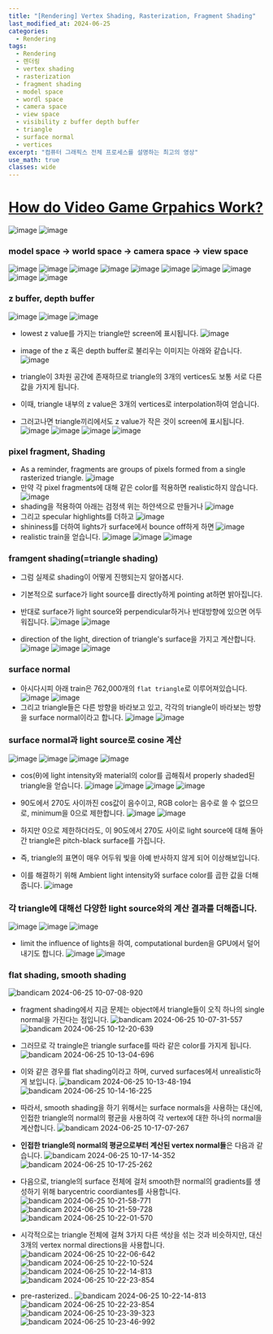 ```yaml
---
title: "[Rendering] Vertex Shading, Rasterization, Fragment Shading"
last_modified_at: 2024-06-25
categories:
  - Rendering
tags:
  - Rendering
  - 렌더링
  - vertex shading
  - rasterization
  - fragment shading
  - model space
  - wordl space
  - camera space
  - view space
  - visibility z buffer depth buffer
  - triangle
  - surface normal
  - vertices
excerpt: "컴퓨터 그래픽스 전체 프로세스를 설명하는 최고의 영상"
use_math: true
classes: wide
---
```


# [How do Video Game Grpahics Work?](https://youtu.be/C8YtdC8mxTU?si=_gpbb-TD1xGGxmrS)

![image](https://github.com/sandokim/sandokim.github.io/assets/74639652/e8ab0a57-9f95-4bea-bdfa-ab419ac0cf9b)
![image](https://github.com/sandokim/sandokim.github.io/assets/74639652/d8631600-d1b9-4651-b099-8b4a27fa4aca)

### model space -> world space -> camera space -> view space
![image](https://github.com/sandokim/sandokim.github.io/assets/74639652/7a894c47-e99c-43f3-af51-cd93d038805a)
![image](https://github.com/sandokim/sandokim.github.io/assets/74639652/166ef1ec-b325-4c62-86df-448c3ac3815d)
![image](https://github.com/sandokim/sandokim.github.io/assets/74639652/1366dec4-69b8-4e29-a6ab-e0a96ebde7bc)
![image](https://github.com/sandokim/sandokim.github.io/assets/74639652/6aac8331-2e79-48b1-96e6-e03391acd085)
![image](https://github.com/sandokim/sandokim.github.io/assets/74639652/e594200a-577d-404c-b26a-92b1b29dab6d)
![image](https://github.com/sandokim/sandokim.github.io/assets/74639652/1e622d79-a835-47ea-827b-892ec437ce86)
![image](https://github.com/sandokim/sandokim.github.io/assets/74639652/05cdfadf-e748-4cdd-8191-e8c1ee1c6ab4)
![image](https://github.com/sandokim/sandokim.github.io/assets/74639652/4d80fedd-b0b2-4d73-ac01-32d02cb76691)
![image](https://github.com/sandokim/sandokim.github.io/assets/74639652/609ac510-b33f-4f85-86ee-5c40a71814aa)
![image](https://github.com/sandokim/sandokim.github.io/assets/74639652/3200d10c-431e-4095-a268-a641b7e671d3)

### z buffer, depth buffer

![image](https://github.com/sandokim/sandokim.github.io/assets/74639652/aae80475-1180-42aa-ad6d-b83e7b3ab7b8)
![image](https://github.com/sandokim/sandokim.github.io/assets/74639652/5d6c300f-ae13-4d40-88d1-6582699b8621)
![image](https://github.com/sandokim/sandokim.github.io/assets/74639652/4116cc4e-c24a-467e-b4ae-fbf193e4ebf8)
- lowest z value를 가지는 triangle만 screen에 표시됩니다.
![image](https://github.com/sandokim/sandokim.github.io/assets/74639652/8c24c9f9-30e3-4fed-87d5-0d14affb758b)

- image of the z 혹은 depth buffer로 불리우는 이미지는 아래와 같습니다.
![image](https://github.com/sandokim/sandokim.github.io/assets/74639652/3577c9be-c9b2-4c12-96e0-787d3705aa53)
- triangle이 3차원 공간에 존재하므로 triangle의 3개의 vertices도 보통 서로 다른 값을 가지게 됩니다.
- 이때, triangle 내부의 z value은 3개의 vertices로 interpolation하여 얻습니다.
- 그러고나면 triangle끼리에서도 z value가 작은 것이 screen에 표시됩니다.
![image](https://github.com/sandokim/sandokim.github.io/assets/74639652/2e17b3e0-c026-4e8f-9467-df53ad32f954)
![image](https://github.com/sandokim/sandokim.github.io/assets/74639652/1decb903-3abb-4e3b-8284-a13e8484aceb)
![image](https://github.com/sandokim/sandokim.github.io/assets/74639652/234c0971-d3e8-4212-9bf4-f3934a59b7f9)
![image](https://github.com/sandokim/sandokim.github.io/assets/74639652/aa4e9ae3-e30e-44ae-bd4e-a594cdf5d12a)

###  pixel fragment, Shading
- As a reminder, fragments are groups of pixels formed from a single rasterized triangle.
![image](https://github.com/sandokim/sandokim.github.io/assets/74639652/4401d2d0-113d-4dfc-aad8-ea1c9de5d43d)
- 만약 각 pixel fragments에 대해 같은 color를 적용하면 realistic하지 않습니다.
![image](https://github.com/sandokim/sandokim.github.io/assets/74639652/c4c9d0e5-8fcc-4e12-bbc9-f9bd3a04cb8a)
- shading을 적용하여 아래는 검정색 위는 하얀색으로 만들거나
![image](https://github.com/sandokim/sandokim.github.io/assets/74639652/7e6b7130-b876-4175-b12f-48fcd9583836)
- 그리고 specular highlights를 더하고
![image](https://github.com/sandokim/sandokim.github.io/assets/74639652/8d7814f3-7ceb-4401-822b-5087fb81b361)
- shininess를 더하여 lights가 surface에서 bounce off하게 하면
![image](https://github.com/sandokim/sandokim.github.io/assets/74639652/9c9d486d-b565-4c9e-9e50-dd079affa913)
- realistic train을 얻습니다.
![image](https://github.com/sandokim/sandokim.github.io/assets/74639652/998ab25c-15b0-48dd-b409-b0cd195b757d)
![image](https://github.com/sandokim/sandokim.github.io/assets/74639652/01a82639-746a-4c60-ad31-bf3145134aa2)
![image](https://github.com/sandokim/sandokim.github.io/assets/74639652/a8da6126-4159-44c6-9b13-3225dcf3bd1b)

### framgent shading(=triangle shading)
- 그럼 실제로 shading이 어떻게 진행되는지 알아봅시다.
- 기본적으로 surface가 light source를 directly하게 pointing at하면 밝아집니다.
- 반대로 surface가 light source와 perpendicular하거나 반대방향에 있으면 어두워집니다.
![image](https://github.com/sandokim/sandokim.github.io/assets/74639652/87722a04-1a62-4111-964f-c1ac49f1092e)
![image](https://github.com/sandokim/sandokim.github.io/assets/74639652/5bcfa32a-e7fc-40f2-b625-450ab2d87b26)


- direction of the light, direction of triangle's surface을 가지고 계산합니다.
![image](https://github.com/sandokim/sandokim.github.io/assets/74639652/ddd4ca20-499c-4ff7-88b8-b3eae5b503a5)
![image](https://github.com/sandokim/sandokim.github.io/assets/74639652/7bad4d50-1e4b-45fc-b2cf-6a46a615d6d1)
![image](https://github.com/sandokim/sandokim.github.io/assets/74639652/33251dea-52a3-4574-a5ca-1779af680aac)

### surface normal
- 아시다시피 아래 train은 762,000개의 `flat triangle`로 이루어져있습니다.
![image](https://github.com/sandokim/sandokim.github.io/assets/74639652/0d49999d-dae4-4e1b-8e87-37be8d4465c4)
![image](https://github.com/sandokim/sandokim.github.io/assets/74639652/1576ea8c-a31e-48f5-befd-1f46ef88c7c2)
- 그리고 triangle들은 다른 방향을 바라보고 있고, 각각의 triangle이 바라보는 방향을 surface normal이라고 합니다.
![image](https://github.com/sandokim/sandokim.github.io/assets/74639652/4df7c3fd-664c-4fe2-a072-4f50ba26b4b2)
![image](https://github.com/sandokim/sandokim.github.io/assets/74639652/6ba19d2a-2413-40d5-9be6-8fa330310264)

### surface normal과 light source로 cosine 계산

![image](https://github.com/sandokim/sandokim.github.io/assets/74639652/fac31a35-0e24-452f-9f14-83a7c723cbcd)
![image](https://github.com/sandokim/sandokim.github.io/assets/74639652/35cef61b-aa13-45dd-bc59-493ac17559d4)
![image](https://github.com/sandokim/sandokim.github.io/assets/74639652/f815109d-3b57-4b5f-9aa6-349537f8858f)
![image](https://github.com/sandokim/sandokim.github.io/assets/74639652/649ba906-2755-409e-ab45-3e34ff0737a8)

- cos(θ)에 light intensity와 material의 color를 곱해줘서 properly shaded된 triangle을 얻습니다.
![image](https://github.com/sandokim/sandokim.github.io/assets/74639652/535cafbd-6ddc-49ce-afa5-2dba6eade392)
![image](https://github.com/sandokim/sandokim.github.io/assets/74639652/1d86a9cc-0779-4569-96d8-70ade552aaa7)
![image](https://github.com/sandokim/sandokim.github.io/assets/74639652/dfc4227b-23c6-498d-b46d-87b649cf0f67)
![image](https://github.com/sandokim/sandokim.github.io/assets/74639652/4972e7e0-3502-4c92-ab36-786999304cbe)

- 90도에서 270도 사이까진 cos값이 음수이고, RGB color는 음수로 쓸 수 없으므로, minimum을 0으로 제한합니다.
![image](https://github.com/sandokim/sandokim.github.io/assets/74639652/821c3849-9c4e-4af1-897f-d22a804cc559)
![image](https://github.com/sandokim/sandokim.github.io/assets/74639652/f48750dd-baf6-4b15-8695-58621f2c9a34)
- 하지만 0으로 제한하더라도, 이 90도에서 270도 사이로 light source에 대해 돌아간 triangle은 pitch-black surface를 가집니다.
- 즉, triangle의 표면이 매우 어두워 빛을 아예 반사하지 않게 되어 이상해보입니다.
- 이를 해결하기 위해 Ambient light intensity와 surface color를 곱한 값을 더해줍니다.
![image](https://github.com/sandokim/sandokim.github.io/assets/74639652/d97fa504-6985-4e37-83ef-cd4cd2e58a93)

### 각 triangle에 대해선 다양한 light source와의 계산 결과를 더해줍니다.
![image](https://github.com/sandokim/sandokim.github.io/assets/74639652/8967e774-3102-40bf-a044-5ddf0b7edb1e)
![image](https://github.com/sandokim/sandokim.github.io/assets/74639652/eef6cf58-44e1-40b0-a195-b2f636fbbbc5)
![image](https://github.com/sandokim/sandokim.github.io/assets/74639652/a40b5f98-9ca0-440a-b33e-ed7c4c3d2e97)
- limit the influence of lights을 하여, computational burden을 GPU에서 덜어내기도 합니다.
![image](https://github.com/sandokim/sandokim.github.io/assets/74639652/b8367b63-9760-44b7-b39c-cb348af7c04d)
![image](https://github.com/sandokim/sandokim.github.io/assets/74639652/d1c2fe38-05af-4336-bf6a-e43cc1691a67)

### flat shading, smooth shading 

![bandicam 2024-06-25 10-07-08-920](https://github.com/sandokim/sandokim.github.io/assets/74639652/b91f09c9-8a69-4bc4-946d-13332fcf62a1)

- fragment shading에서 지금 문제는 object에서 triangle들이 오직 하나의 single normal을 가진다는 점입니다.
![bandicam 2024-06-25 10-07-31-557](https://github.com/sandokim/sandokim.github.io/assets/74639652/2305f958-1723-4cbf-8c58-3a958af0e5bb)
![bandicam 2024-06-25 10-12-20-639](https://github.com/sandokim/sandokim.github.io/assets/74639652/ba8b0269-f863-4294-a035-2e3d59e9953c)

- 그러므로 각 traingle은 triangle surface를 따라 같은 color를 가지게 됩니다.
![bandicam 2024-06-25 10-13-04-696](https://github.com/sandokim/sandokim.github.io/assets/74639652/aeb99645-3fff-4b19-ab0a-bd9e1e26014d)
- 이와 같은 경우를 flat shading이라고 하며, curved surfaces에서 unrealistic하게 보입니다.
![bandicam 2024-06-25 10-13-48-194](https://github.com/sandokim/sandokim.github.io/assets/74639652/047a4141-d452-4b8a-8ab6-662f00aee8bd)
![bandicam 2024-06-25 10-14-16-225](https://github.com/sandokim/sandokim.github.io/assets/74639652/f4d24d6f-38fd-4727-8c55-b50fb240e22f)

- 따라서, smooth shading을 하기 위해서는 surface normals을 사용하는 대신에, 인접한 triangle의 normal의 평균을 사용하여 각 vertex에 대한 하나의 normal을 계산합니다.
![bandicam 2024-06-25 10-17-07-267](https://github.com/sandokim/sandokim.github.io/assets/74639652/b05b0a5d-7bb3-474e-809c-766d6566689f)
- **인접한 triangle의 normal의 평균으로부터 계산된 vertex normal들**은 다음과 같습니다.
![bandicam 2024-06-25 10-17-14-352](https://github.com/sandokim/sandokim.github.io/assets/74639652/0b3d9f63-7a28-43a5-b22f-106c3e9e34e2)
![bandicam 2024-06-25 10-17-25-262](https://github.com/sandokim/sandokim.github.io/assets/74639652/b85c090c-089d-4ffb-a057-c9dbfda70df2)

- 다음으로, triangle의 surface 전체에 걸처 smooth한 normal의 gradients를 생성하기 위해 barycentric coordiantes를 사용합니다.
![bandicam 2024-06-25 10-21-58-771](https://github.com/sandokim/sandokim.github.io/assets/74639652/d4cbe8ae-ce99-4a8e-9c06-1befbf7e337c)
![bandicam 2024-06-25 10-21-59-728](https://github.com/sandokim/sandokim.github.io/assets/74639652/c3f3d2a8-278c-44a0-90ab-b965a452d596)
![bandicam 2024-06-25 10-22-01-570](https://github.com/sandokim/sandokim.github.io/assets/74639652/48728dab-6a1e-4067-ae3c-a58868fe75c1)

- 시각적으로는 triangle 전체에 걸쳐 3가지 다른 색상을 섞는 것과 비슷하지만, 대신 3개의 vertex normal directions을 사용합니다.
![bandicam 2024-06-25 10-22-06-642](https://github.com/sandokim/sandokim.github.io/assets/74639652/2ad06b33-311b-43f0-b62f-80e580961837)
![bandicam 2024-06-25 10-22-10-524](https://github.com/sandokim/sandokim.github.io/assets/74639652/b401f571-7232-42f7-b5f0-d9e70a297b54)
![bandicam 2024-06-25 10-22-14-813](https://github.com/sandokim/sandokim.github.io/assets/74639652/81ba0b6e-6ff6-4acc-b6a1-1adfe50b6864)
![bandicam 2024-06-25 10-22-23-854](https://github.com/sandokim/sandokim.github.io/assets/74639652/8c21be18-a053-4d1e-834c-f34a132e9060)

- pre-rasterized..
![bandicam 2024-06-25 10-22-14-813](https://github.com/sandokim/sandokim.github.io/assets/74639652/d68b67a8-c235-4f46-a0b5-6dbc84e1d412)
![bandicam 2024-06-25 10-22-23-854](https://github.com/sandokim/sandokim.github.io/assets/74639652/a4b21366-c08f-4cbc-8853-3f6412186734)
![bandicam 2024-06-25 10-23-39-323](https://github.com/sandokim/sandokim.github.io/assets/74639652/f8f8478e-6674-43a2-8214-587b2c6ddd74)
![bandicam 2024-06-25 10-23-46-992](https://github.com/sandokim/sandokim.github.io/assets/74639652/97080a16-2eef-48c9-b4a6-e2e2404b48bf)

















